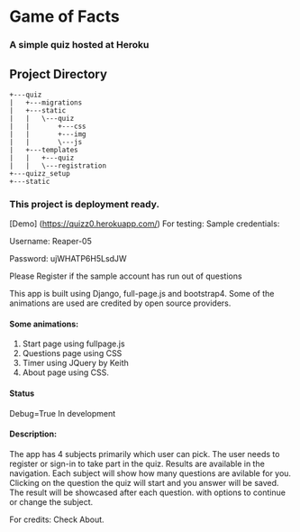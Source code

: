 # Game of Facts
 
### A simple quiz hosted at Heroku 

## Project Directory
```
+---quiz
|   +---migrations
|   +---static
|   |   \---quiz
|   |       +---css
|   |       +---img
|   |       \---js
|   +---templates
|   |   +---quiz
|   |   \---registration
+---quizz_setup
+---static

```

### This project is deployment ready.
[Demo]  (https://quizz0.herokuapp.com/)
For testing: Sample credentials: 

Username: Reaper-05

Password: ujWHATP6H5LsdJW

Please Register if the sample account has run out of questions

This app is built using Django, full-page.js and bootstrap4.
Some of the animations are used are credited by open source providers.

#### Some animations:
 1. Start page using fullpage.js
 2. Questions page using CSS
 3. Timer using JQuery by Keith
 4. About page using CSS.
 
#### Status
Debug=True 
In development 

#### Description: 
The app has 4 subjects primarily which user can pick. 
The user needs to register or sign-in to take part in the quiz.
Results are available in the navigation. 
Each subject will show how many questions are avilable for you.
Clicking on the question the quiz will start and you answer will be saved.
The result will be showcased after each question.
with options to continue or change the subject.

For credits: Check About.
